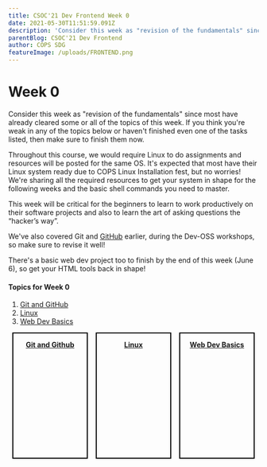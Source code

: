 ```yaml
---
title: CSOC'21 Dev Frontend Week 0
date: 2021-05-30T11:51:59.091Z
description: 'Consider this week as "revision of the fundamentals" since most have already cleared some or all of the topics of this week.'
parentBlog: CSOC'21 Dev Frontend
author: COPS SDG
featureImage: /uploads/FRONTEND.png
---
```


# Week 0

Consider this week as "revision of the fundamentals" since most have already cleared some or all of the topics of this week. If you think you're weak in any of the topics below or haven't finished even one of the tasks listed, then make sure to finish them now.

Throughout this course, we would require Linux to do assignments and resources will be posted for the same OS. It's expected that most have their Linux system ready due to COPS Linux Installation fest, but no worries! We're sharing all the required resources to get your system in shape for the following weeks and the basic shell commands you need to master.

This week will be critical for the beginners to learn to work productively on their software projects and also to learn the art of asking questions the “hacker’s way”.

We've also covered Git and [GitHub](https://github.com/) earlier, during the Dev-OSS workshops, so make sure to revise it well!

There's a basic web dev project too to finish by the end of this week (June 6), so get your HTML tools back in shape!

#### Topics for Week 0

1. [Git and GitHub](csoc21-frontend-week0-GitGitHub)
2. [Linux](csoc21-frontend-week0-Linux)
3. [Web Dev Basics](csoc21-frontend-week0-Web-Dev-Basics)

<style>

    .cards-container {
        display: flex;
        width: 100%;
    }
    .card {
        border: 2px solid black;
        margin-left: 8px;
        margin-right: 8px;
        margin-bottom: 40px;
        height: 250px;
        width: 45%;
    }
    .card-image {
        margin-left: auto;
        margin-right: auto;
        max-width:100%;
        max-height:100%;
    }
    .card-text {
        text-align: center;
        font-weight: bold;
        text-decoration: underline;
    }

</style>
<div class="cards-container">
    <div class="card">
        <a href="/blog/csoc21-frontend-week0-GitGitHub/">
            <img src="https://cdn.artandlogic.com/wp-content/uploads/github-git-octocat-programming-code-it-logo.jpg" alt="" class="card-image">
            </a>
            <p class="card-text">Git and Github</p>
    </div>
    <div class="card">
        <a href="/blog/csoc21-frontend-week0-Linux/">
            <img src="https://media.geeksforgeeks.org/wp-content/uploads/s2-1.jpg" alt="" class="card-image">
        </a>
        <p class="card-text">Linux</p>
    </div>
    <div class="card">
        <a href="/blog/csoc21-frontend-week0-Web-Dev-Basics/">
            <img src="https://www.kindpng.com/picc/m/557-5574265_web-design-web-development-png-transparent-png.png" alt="" class="card-image">
        </a>
        <p class="card-text">Web Dev Basics</p>
    </div>
</div>

